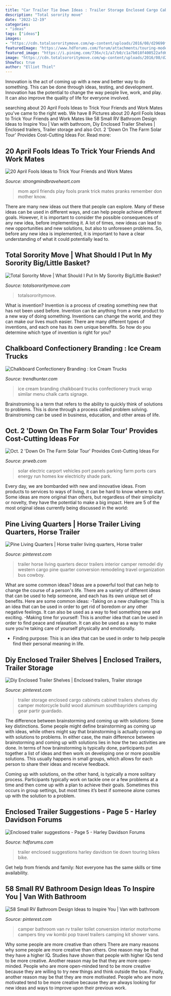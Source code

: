 ```yaml
---
title: "Car Trailer Tie Down Ideas : Trailer Storage Enclosed Cargo Cabinets Cabinet Trailers Shelves Diy Camper Motorcycle Build Wood Aluminum Southbayriders Camping Gear Partir Guardado"
description: "Total sorority move"
date: "2022-12-19"
categories:
- "ideas"
tags: ["ideas"]
images:
- "https://cdn.totalsororitymove.com/wp-content/uploads/2016/08/d29690f1f670cf78c23bfb22bdb68fe0.jpg"
featuredImage: "https://www.hdforums.com/forum/attachments/touring-models/335212d1380208542-enclosed-trailer-suggestions-img_1590.jpg"
featured_image: "https://i.pinimg.com/736x/c1/a7/b0/c1a7b018f400522afd6bc40d48839640--western-trailer-decor-living-quarters-horse-trailer.jpg"
image: "https://cdn.totalsororitymove.com/wp-content/uploads/2016/08/d29690f1f670cf78c23bfb22bdb68fe0.jpg"
ShowToc: true
author: "Elliot Thiel"
---
```



Innovation is the act of coming up with a new and better way to do something. This can be done through ideas, testing, and development. Innovation has the potential to change the way people live, work, and play. It can also improve the quality of life for everyone involved.

	

		
searching about 20 April Fools Ideas to Trick Your Friends and Work Mates you've came to the right web. We have 8 Pictures about 20 April Fools Ideas to Trick Your Friends and Work Mates like 58 Small RV Bathroom Design Ideas to Inspire You | Van with bathroom, Diy Enclosed Trailer Shelves | Enclosed trailers, Trailer storage and also Oct. 2 &#039;Down On The Farm Solar Tour&#039; Provides Cost-Cutting Ideas For. Read more:
		
    
## 20 April Fools Ideas To Trick Your Friends And Work Mates

<img loading=lazy src="http://www.strongmindbraveheart.com/wp-content/uploads/mom-prank.jpg" onerror="this.onerror=null;this.src='https://tse1.mm.bing.net/th?id=OIP.GreEJQvNvXsLE1CIa0ZMkgHaHa&amp;pid=15.1';" alt="20 April Fools Ideas to Trick Your Friends and Work Mates">

_Source: strongmindbraveheart.com_

>mom april friends play fools prank trick mates pranks remember don mother know. 

	

There are many new ideas out there that people can explore. Many of these ideas can be used in different ways, and can help people achieve different goals. However, it is important to consider the possible consequences of any new idea, before implementing it. A lot of times, new ideas can lead to new opportunities and new solutions, but also to unforeseen problems. So, before any new idea is implemented, it is important to have a clear understanding of what it could potentially lead to.

    
## Total Sorority Move | What Should I Put In My Sorority Big/Little Basket?

<img loading=lazy src="https://cdn.totalsororitymove.com/wp-content/uploads/2016/08/d29690f1f670cf78c23bfb22bdb68fe0.jpg" onerror="this.onerror=null;this.src='https://tse3.mm.bing.net/th?id=OIP.edag0d9DutGIpSWsrSaDDgHaJ4&amp;pid=15.1';" alt="Total Sorority Move | What Should I Put In My Sorority Big/Little Basket?">

_Source: totalsororitymove.com_

>totalsororitymove. 

	

What is invention?
Invention is a process of creating something new that has not been used before. Invention can be anything from a new product to a new way of doing something. Inventions can change the world, and they can make our lives much easier. There are many different types of inventions, and each one has its own unique benefits. So how do you determine which type of invention is right for you?

    
## Chalkboard Confectionery Branding : Ice Cream Trucks

<img loading=lazy src="http://cdn.trendhunterstatic.com/thumbs/ice-cream-trucks.jpeg" onerror="this.onerror=null;this.src='https://tse1.mm.bing.net/th?id=OIP.oovI2YeT4eDrtW0L22oZdgHaHV&amp;pid=15.1';" alt="Chalkboard Confectionery Branding : Ice Cream Trucks">

_Source: trendhunter.com_

>ice cream branding chalkboard trucks confectionery truck wrap similar menu chalk carts signage. 

	

Brainstroming is a term that refers to the ability to quickly think of solutions to problems. This is done through a process called problem solving. Brainstroming can be used in business, education, and other areas of life.

    
## Oct. 2 &#039;Down On The Farm Solar Tour&#039; Provides Cost-Cutting Ideas For

<img loading=lazy src="http://ww1.prweb.com/prfiles/2010/09/23/4563314/0_SolarCarport.jpg" onerror="this.onerror=null;this.src='https://tse2.mm.bing.net/th?id=OIP.8F3I6jtrVLDksjLksWW7YwHaFj&amp;pid=15.1';" alt="Oct. 2 &#039;Down On The Farm Solar Tour&#039; Provides Cost-Cutting Ideas For">

_Source: prweb.com_

>solar electric carport vehicles port panels parking farm ports cars energy run homes kw electricity shade park. 

	

Every day, we are bombarded with new and innovative ideas. From products to services to ways of living, it can be hard to know where to start. Some ideas are more original than others, but regardless of their simplicity or novelty, they have the potential to make a big impact. Here are 5 of the most original ideas currently being discussed in the world: 

    
## Pine Living Quarters | Horse Trailer Living Quarters, Horse Trailer

<img loading=lazy src="https://i.pinimg.com/736x/c1/a7/b0/c1a7b018f400522afd6bc40d48839640--western-trailer-decor-living-quarters-horse-trailer.jpg" onerror="this.onerror=null;this.src='https://tse3.mm.bing.net/th?id=OIP.f-caxImyLZAZWc75S6kFIQAAAA&amp;pid=15.1';" alt="Pine Living Quarters | Horse trailer living quarters, Horse trailer">

_Source: pinterest.com_

>trailer horse living quarters decor trailers interior camper remodel diy western cargo pine quarter conversion remodeling travel organization bus cowboy. 

	

What are some common ideas?
Ideas are a powerful tool that can help to change the course of a person's life. There are a variety of different ideas that can be used to help someone, and each has its own unique set of benefits. Here are some common ideas: 
-Taking on a new challenge: This is an idea that can be used in order to get rid of boredom or any other negative feelings. It can also be used as a way to feel something new and exciting. 
-Making time for yourself: This is another idea that can be used in order to find peace and relaxation. It can also be used as a way to make sure you're taking care of yourself physically and emotionally. 
- Finding purpose: This is an idea that can be used in order to help people find their personal meaning in life.

    
## Diy Enclosed Trailer Shelves | Enclosed Trailers, Trailer Storage

<img loading=lazy src="https://i.pinimg.com/originals/dc/8e/ad/dc8eada594291c446dd9fd60e782a9cf.jpg" onerror="this.onerror=null;this.src='https://tse1.mm.bing.net/th?id=OIP.4vJzZ-pkawnDfJlLZn-PLAHaFj&amp;pid=15.1';" alt="Diy Enclosed Trailer Shelves | Enclosed trailers, Trailer storage">

_Source: pinterest.com_

>trailer storage enclosed cargo cabinets cabinet trailers shelves diy camper motorcycle build wood aluminum southbayriders camping gear partir guardado. 

	

The difference between brainstorming and coming up with solutions: Some key distinctions.
Some people might define brainstorming as coming up with ideas, while others might say that brainstorming is actually coming up with solutions to problems. In either case, the main difference between brainstorming and coming up with solutions lies in how the two activities are done.
In terms of how brainstorming is typically done, participants put together a list of ideas and then work on developing one or more possible solutions. This usually happens in small groups, which allows for each person to share their ideas and receive feedback.

Coming up with solutions, on the other hand, is typically a more solitary process. Participants typically work on tackle one or a few problems at a time and then come up with a plan to achieve their goals. Sometimes this occurs in group settings, but most times it’s best if someone alone comes up with the solution to a problem.

    
## Enclosed Trailer Suggestions - Page 5 - Harley Davidson Forums

<img loading=lazy src="https://www.hdforums.com/forum/attachments/touring-models/335212d1380208542-enclosed-trailer-suggestions-img_1590.jpg" onerror="this.onerror=null;this.src='https://tse1.mm.bing.net/th?id=OIP.CDyzs6xkjcNxbus2qB-RhwHaJ3&amp;pid=15.1';" alt="Enclosed trailer suggestions - Page 5 - Harley Davidson Forums">

_Source: hdforums.com_

>trailer enclosed suggestions harley davidson tie down touring bikes bike. 

	

Get help from friends and family: Not everyone has the same skills or time availability.

    
## 58 Small RV Bathroom Design Ideas To Inspire You | Van With Bathroom

<img loading=lazy src="https://i.pinimg.com/736x/31/58/95/315895b1564da539e5eb5bf2242ba5e5.jpg" onerror="this.onerror=null;this.src='https://tse2.mm.bing.net/th?id=OIP.va83D2_qxBqj7UnYJNHYmgHaLH&amp;pid=15.1';" alt="58 Small RV Bathroom Design Ideas to Inspire You | Van with bathroom">

_Source: pinterest.com_

>camper bathroom van rv trailer toilet conversion interior motorhome campers tiny vw kombi pop travel trailers camping kit shower vans. 

	

Why some people are more creative than others
There are many reasons why some people are more creative than others. One reason may be that they have a higher IQ. Studies have shown that people with higher IQs tend to be more creative. Another reason may be that they are more open-minded. People who are more open-minded tend to be more creative because they are willing to try new things and think outside the box. Finally, another reason may be that they are more motivated. People who are more motivated tend to be more creative because they are always looking for new ideas and ways to improve upon their previous work.

